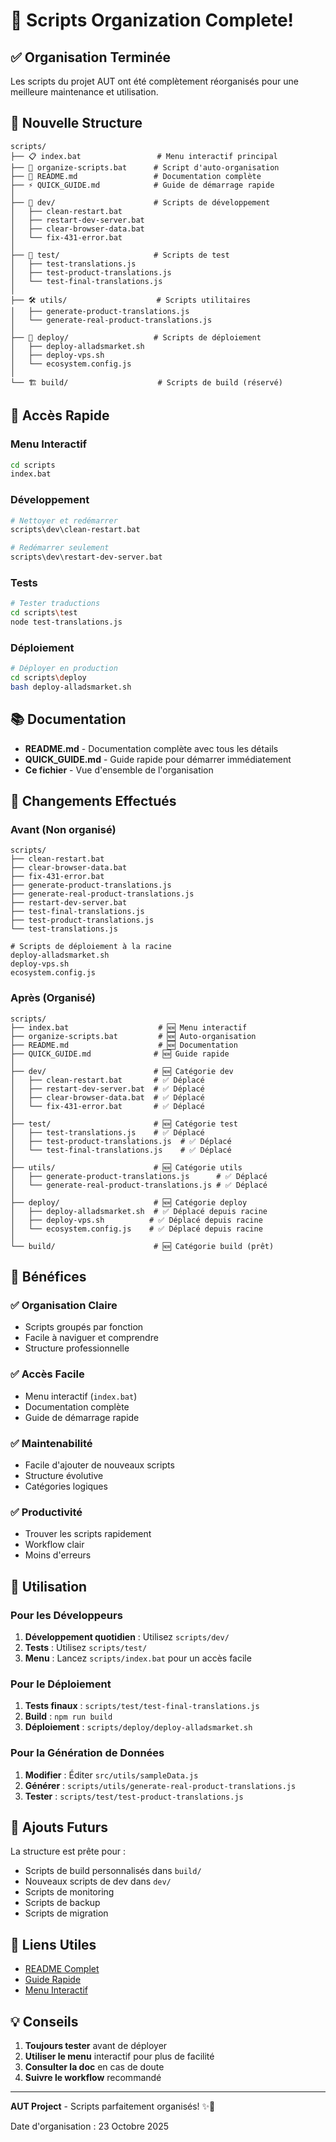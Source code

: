 # 📜 Scripts Organization Complete!

## ✅ Organisation Terminée

Les scripts du projet AUT ont été complètement réorganisés pour une meilleure maintenance et utilisation.

## 📁 Nouvelle Structure

```
scripts/
├── 📋 index.bat                 # Menu interactif principal
├── 🔧 organize-scripts.bat      # Script d'auto-organisation
├── 📖 README.md                 # Documentation complète
├── ⚡ QUICK_GUIDE.md            # Guide de démarrage rapide
│
├── 🔧 dev/                      # Scripts de développement
│   ├── clean-restart.bat
│   ├── restart-dev-server.bat
│   ├── clear-browser-data.bat
│   └── fix-431-error.bat
│
├── 🧪 test/                     # Scripts de test
│   ├── test-translations.js
│   ├── test-product-translations.js
│   └── test-final-translations.js
│
├── 🛠️ utils/                    # Scripts utilitaires
│   ├── generate-product-translations.js
│   └── generate-real-product-translations.js
│
├── 🚀 deploy/                   # Scripts de déploiement
│   ├── deploy-alladsmarket.sh
│   ├── deploy-vps.sh
│   └── ecosystem.config.js
│
└── 🏗️ build/                    # Scripts de build (réservé)
```

## 🎯 Accès Rapide

### Menu Interactif
```bash
cd scripts
index.bat
```

### Développement
```bash
# Nettoyer et redémarrer
scripts\dev\clean-restart.bat

# Redémarrer seulement
scripts\dev\restart-dev-server.bat
```

### Tests
```bash
# Tester traductions
cd scripts\test
node test-translations.js
```

### Déploiement
```bash
# Déployer en production
cd scripts\deploy
bash deploy-alladsmarket.sh
```

## 📚 Documentation

- **README.md** - Documentation complète avec tous les détails
- **QUICK_GUIDE.md** - Guide rapide pour démarrer immédiatement
- **Ce fichier** - Vue d'ensemble de l'organisation

## 🔄 Changements Effectués

### Avant (Non organisé)
```
scripts/
├── clean-restart.bat
├── clear-browser-data.bat
├── fix-431-error.bat
├── generate-product-translations.js
├── generate-real-product-translations.js
├── restart-dev-server.bat
├── test-final-translations.js
├── test-product-translations.js
└── test-translations.js

# Scripts de déploiement à la racine
deploy-alladsmarket.sh
deploy-vps.sh
ecosystem.config.js
```

### Après (Organisé)
```
scripts/
├── index.bat                    # 🆕 Menu interactif
├── organize-scripts.bat         # 🆕 Auto-organisation
├── README.md                    # 🆕 Documentation
├── QUICK_GUIDE.md              # 🆕 Guide rapide
│
├── dev/                        # 🆕 Catégorie dev
│   ├── clean-restart.bat       # ✅ Déplacé
│   ├── restart-dev-server.bat  # ✅ Déplacé
│   ├── clear-browser-data.bat  # ✅ Déplacé
│   └── fix-431-error.bat       # ✅ Déplacé
│
├── test/                       # 🆕 Catégorie test
│   ├── test-translations.js    # ✅ Déplacé
│   ├── test-product-translations.js  # ✅ Déplacé
│   └── test-final-translations.js    # ✅ Déplacé
│
├── utils/                      # 🆕 Catégorie utils
│   ├── generate-product-translations.js      # ✅ Déplacé
│   └── generate-real-product-translations.js # ✅ Déplacé
│
├── deploy/                     # 🆕 Catégorie deploy
│   ├── deploy-alladsmarket.sh  # ✅ Déplacé depuis racine
│   ├── deploy-vps.sh          # ✅ Déplacé depuis racine
│   └── ecosystem.config.js    # ✅ Déplacé depuis racine
│
└── build/                      # 🆕 Catégorie build (prêt)
```

## 🎉 Bénéfices

### ✅ Organisation Claire
- Scripts groupés par fonction
- Facile à naviguer et comprendre
- Structure professionnelle

### ✅ Accès Facile
- Menu interactif (`index.bat`)
- Documentation complète
- Guide de démarrage rapide

### ✅ Maintenabilité
- Facile d'ajouter de nouveaux scripts
- Structure évolutive
- Catégories logiques

### ✅ Productivité
- Trouver les scripts rapidement
- Workflow clair
- Moins d'erreurs

## 🚀 Utilisation

### Pour les Développeurs
1. **Développement quotidien** : Utilisez `scripts/dev/`
2. **Tests** : Utilisez `scripts/test/`
3. **Menu** : Lancez `scripts/index.bat` pour un accès facile

### Pour le Déploiement
1. **Tests finaux** : `scripts/test/test-final-translations.js`
2. **Build** : `npm run build`
3. **Déploiement** : `scripts/deploy/deploy-alladsmarket.sh`

### Pour la Génération de Données
1. **Modifier** : Éditer `src/utils/sampleData.js`
2. **Générer** : `scripts/utils/generate-real-product-translations.js`
3. **Tester** : `scripts/test/test-product-translations.js`

## 📝 Ajouts Futurs

La structure est prête pour :
- Scripts de build personnalisés dans `build/`
- Nouveaux scripts de dev dans `dev/`
- Scripts de monitoring
- Scripts de backup
- Scripts de migration

## 🔗 Liens Utiles

- [README Complet](scripts/README.md)
- [Guide Rapide](scripts/QUICK_GUIDE.md)
- [Menu Interactif](scripts/index.bat)

## 💡 Conseils

1. **Toujours tester** avant de déployer
2. **Utiliser le menu** interactif pour plus de facilité
3. **Consulter la doc** en cas de doute
4. **Suivre le workflow** recommandé

---

**AUT Project** - Scripts parfaitement organisés! ✨🚀

Date d'organisation : 23 Octobre 2025


